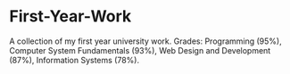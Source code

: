 # First-Year-Work
A collection of my first year university work.
Grades:
Programming (95%),
Computer System Fundamentals (93%), 
Web Design and Development (87%), 
Information Systems (78%).

